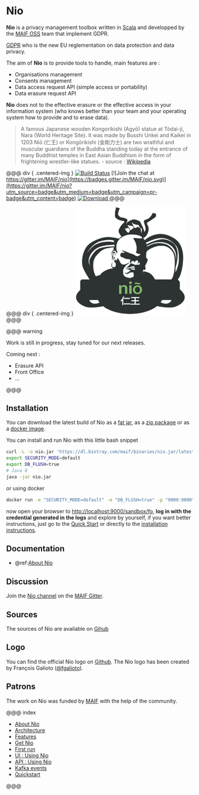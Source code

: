 # Nio


**Nio** is a privacy management toolbox written in [Scala](https://www.scala-lang.org/) and developped by the [MAIF OSS](https://maif.github.io/) team that implement GDPR.

[GDPR](https://en.wikipedia.org/wiki/General_Data_Protection_Regulation) who is the new EU reglementation on data protection and data privacy. 

The aim of **Nio** is to provide tools to handle, main features are :

* Organisations management
* Consents management
* Data access request API (simple access or portability)
* Data erasure request API

**Nio** does not to the effective erasure or the effective access in your information system (who knows better than your team and your operating system how to provide and to erase data).

> A famous Japanese wooden Kongorikishi (Agyō) statue at Tōdai-ji, Nara (World Heritage Site). It was made by Busshi Unkei and Kaikei in 1203
Niō (仁王) or Kongōrikishi (金剛力士) are two wrathful and muscular guardians of the Buddha standing today at the entrance of many Buddhist temples in East Asian Buddhism in the form of frightening wrestler-like statues. - source : [Wikipedia](https://en.wikipedia.org/wiki/Nio)

@@@ div { .centered-img }
[![Build Status](https://travis-ci.org/MAIF/nio.svg?branch=master)](https://travis-ci.org/MAIF/nio) [![Join the chat at https://gitter.im/MAIF/nio](https://badges.gitter.im/MAIF/nio.svg)](https://gitter.im/MAIF/nio?utm_source=badge&utm_medium=badge&utm_campaign=pr-badge&utm_content=badge) [ ![Download](https://img.shields.io/github/release/MAIF/nio.svg) ](https://dl.bintray.com/maif/binaries/nio.jar/latest/nio.jar)
@@@

@@@ div { .centered-img }
<img src="./img/nio_logo.svg" width="300"/>
@@@


@@@ warning

Work is still in progress, stay tuned for our next releases.

Coming next :

* Erasure API
* Front Office
* ...

@@@

## Installation

You can download the latest build of Nio as a [fat jar](https://dl.bintray.com/maif/binaries/nio.jar/latest/nio.jar), as a [zip package](https://dl.bintray.com/maif/binaries/nio-dist/latest/nio-dist.zip) or as a [docker image](getnio/fromdocker.md).

You can install and run Nio with this little bash snippet


```sh
curl -L -o nio.jar 'https://dl.bintray.com/maif/binaries/nio.jar/latest/nio.jar'
export SECURITY_MODE=default
export DB_FLUSH=true
# Java 8
java -jar nio.jar
```

or using docker

```sh
docker run -e "SECURITY_MODE=default" -e "DB_FLUSH=true" -p "9000:9000" maif/nio:latest
```

now open your browser to [http://localhost:9000/sandbox/fo](http://localhost:9000/sandbox/fo), **log in with the credential generated in the logs** and explore by yourself, if you want better instructions, just go to the [Quick Start](quickstart/quickstart.md) or directly to the [installation instructions](./gitnio/index.md).

## Documentation 

* @ref:[About Nio](about.md)

## Discussion 

Join the [Nio channel](https://gitter.im/MAIF/nio?source=orgpage) on the [MAIF Gitter](https://gitter.im/MAIF).

## Sources

The sources of Nio are available on [Gihub](https://github.com/MAIF/nio)

## Logo

You can find the official Nio logo on [Github](https://github.com/MAIF/nio/blob/master/nio-server/public/images/opun-nio.png). The Nio logo has been created by François Galioto ([@fgalioto](https://twitter.com/fgalioto)).

## Patrons  

The work on Nio was funded by [MAIF](https://www.maif.fr/) with the help of the community.



@@@ index

* [About Nio](about.md)
* [Architecture](architecture.md)
* [Features](features.md)
* [Get Nio](getnio/index.md)
* [First run](firstrun/index.md)
* [UI : Using Nio](uiUsingnio/index.md)
* [API : Using Nio](apiUsingnio/index.md)
* [Kafka events](kafkaEvents.md)
* [Quickstart](quickstart/index.md)

@@@
